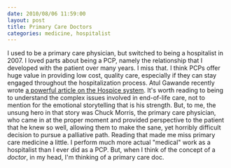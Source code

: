 ```yaml
---
date: 2010/08/06 11:59:00
layout: post
title: Primary Care Doctors
categories: medicine, hospitalist
---
```


I used to be a primary care physician, but switched to being a hospitalist
in 2007. I loved parts about being a PCP, namely the relationship that I
developed with the patient over many years. I miss that. I think PCPs offer
huge value in providing low cost, quality care, especially if they can stay
engaged throughout the hospitalization process. Atul Gawande recently wrote
[a powerful article on the Hospice system](http://www.newyorker.com/reporting/2010/08/02/100802fa_fact_gawande?currentPage=all). It's
worth reading to being to understand the complex issues involved in
end-of-life care, not to mention for the emotional storytelling that is his
strength. But, to me, the unsung hero in that story was Chuck Morris, the
primary care physician, who came in at the proper moment and provided
perspective to the patient that he knew so well, allowing them to make the
sane, yet horribly difficult decision to pursue a palliative path. Reading
that made me miss primary care medicine a little. I perform much more
actual "medical" work as a hospitalist than I ever did as a PCP. But, when
I think of the concept of a *doctor*, in my head, I'm thinking of a primary
care doc.
